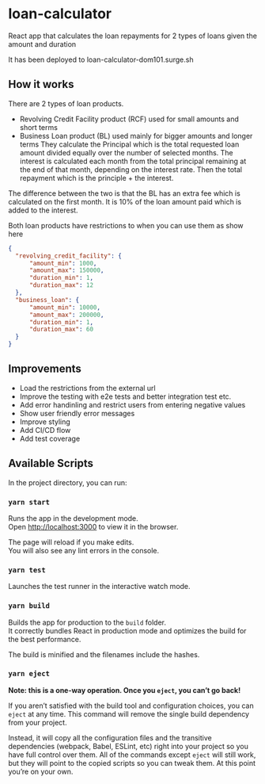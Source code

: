 # loan-calculator
React app that calculates the loan repayments for 2 types of loans given the amount and duration

It has been deployed to loan-calculator-dom101.surge.sh

## How it works

There are 2 types of loan products.
- Revolving Credit Facility product (RCF) used for small amounts and short terms
- Business Loan product (BL) used mainly for bigger amounts and longer terms
They calculate the Principal which is the total requested loan amount divided equally over the number of selected months. The interest is calculated each month from the total principal remaining at the end of that month, depending on the interest rate. Then the total repayment which is the principle + the interest.

The difference between the two is that the BL has an extra fee which is calculated on the first month. It is 10% of the loan amount paid which is added to the interest.

Both loan products have restrictions to when you can use them as show here

```JSON
{
  "revolving_credit_facility": {
      "amount_min": 1000,
      "amount_max": 150000,
      "duration_min": 1,
      "duration_max": 12
  },
  "business_loan": {
      "amount_min": 10000,
      "amount_max": 200000,
      "duration_min": 1,
      "duration_max": 60
  }
}
 ```
 
## Improvements
- Load the restrictions from the external url
- Improve the testing with e2e tests and better integration test etc.
- Add error handinling and restrict users from entering negative values
- Show user friendly error messages
- Improve styling
- Add CI/CD flow
- Add test coverage

## Available Scripts

In the project directory, you can run:

### `yarn start`

Runs the app in the development mode.<br />
Open [http://localhost:3000](http://localhost:3000) to view it in the browser.

The page will reload if you make edits.<br />
You will also see any lint errors in the console.

### `yarn test`

Launches the test runner in the interactive watch mode.<br />

### `yarn build`

Builds the app for production to the `build` folder.<br />
It correctly bundles React in production mode and optimizes the build for the best performance.

The build is minified and the filenames include the hashes.<br />

### `yarn eject`

**Note: this is a one-way operation. Once you `eject`, you can’t go back!**

If you aren’t satisfied with the build tool and configuration choices, you can `eject` at any time. This command will remove the single build dependency from your project.

Instead, it will copy all the configuration files and the transitive dependencies (webpack, Babel, ESLint, etc) right into your project so you have full control over them. All of the commands except `eject` will still work, but they will point to the copied scripts so you can tweak them. At this point you’re on your own.

